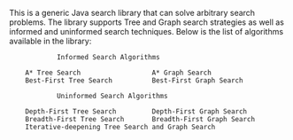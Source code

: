 This is a generic Java search library that can solve arbitrary search problems. The library supports Tree and Graph search strategies as well as informed and uninformed search techniques. Below is the list of algorithms available in the library:

                Informed Search Algorithms

        A* Tree Search                  A* Graph Search
        Best-First Tree Search          Best-First Graph Search

                Uninformed Search Algorithms

        Depth-First Tree Search         Depth-First Graph Search
        Breadth-First Tree Search       Breadth-First Graph Search
        Iterative-deepening Tree Search and Graph Search

